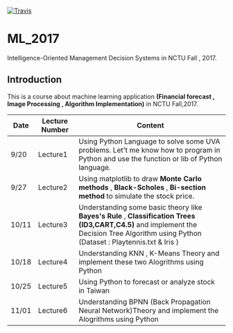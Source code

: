 [![Travis](https://img.shields.io/badge/language-Python-blue.svg)](https://www.python.org/)



# ML_2017
Intelligence-Oriented Management Decision Systems in NCTU Fall , 2017.

## Introduction
This is a course about machine learning application **(Financial forecast , Image Processing , Algorithm Implementation)** in NCTU Fall,2017.

|Date|Lecture Number|Content
|---|---|---
|9/20|Lecture1 | Using Python Language to solve some UVA problems. Let't me know how to program in Python and use the function or lib of Python language.
|9/27|Lecture2 | Using matplotlib to draw **Monte Carlo methods** , **Black-Scholes** , **Bi-section method** to simulate the stock price.
|10/11|Lecture3 | Understanding some basic theory like **Bayes's Rule** , **Classification Trees (ID3,CART,C4.5)** and implement the Decision Tree Algorithm using Python (Dataset : Playtennis.txt & Iris )|
|10/18|Lecture4 | Understanding KNN , K-Means Theory and implement these two Alogrithms using Python |
|10/25|Lecture5 | Using Python to forecast or analyze stock in Taiwan |
|11/01|Lecture6 | Understanding BPNN (Back Propagation Neural Network)Theory and implement the Alogrithms using Python|
